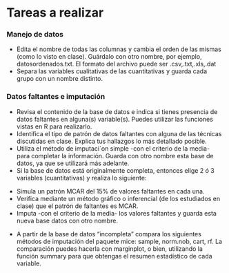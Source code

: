 # Tareas a realizar

### Manejo de datos

* Edita el nombre de todas las columnas y cambia el orden de las mismas (como lo visto
en clase). Guárdalo con otro nombre, por ejemplo, datosordenados.txt. El formato del
archivo puede ser .csv,.txt,.xls,.dat
* Separa las variables cualitativas de las cuantitativas y guarda cada grupo con un nombre
distinto.

### Datos faltantes e imputación

* Revisa el contenido de la base de datos e indica si tienes presencia de datos faltantes en alguna(s) variable(s). Puedes utilizar las funciones vistas en R para realizarlo.
* Identifica el tipo de patrón de datos faltantes con alguna de las técnicas discutidas en clase. Explica tus hallazgos lo más detallado posible.
* Utiliza el método de imputaci´on simple -con el criterio de la media- para completar la información. Guarda con otro nombre esta base de datos, ya que se utilizará más adelante.
* Si la base de datos está originalmente completa, entonces elige 2 ó 3 variables (cuantitativas) y realiza lo siguiente:
- Simula un patrón MCAR del 15% de valores faltantes en cada una.
- Verifica mediante un método gráfico o inferencial (de los estudiados en clase) que el patrón de faltantes es MCAR.
- Imputa -con el criterio de la media- los valores faltantes y guarda esta nueva base datos con otro nombre.
* A partir de la base de datos “incompleta” compara los siguientes métodos de imputación del paquete mice: sample, norm.nob, cart, rf. La comparación puedes hacerla con marginplot, o bien, utilizando la función summary para que obtengas el resumen estadístico de cada variable.

